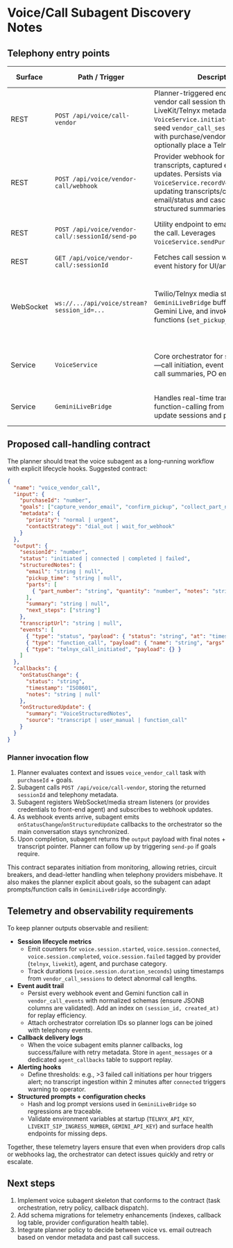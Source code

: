 # Voice/Call Subagent Discovery Notes

## Telephony entry points

| Surface | Path / Trigger | Description | Auth / Feature Flags | Downstream dependencies |
| --- | --- | --- | --- | --- |
| REST | `POST /api/voice/call-vendor` | Planner-triggered endpoint to open a vendor call session that returns LiveKit/Telnyx metadata. Wraps `VoiceService.initiateVendorCall` to seed `vendor_call_sessions`, enrich with purchase/vendor context, and optionally place a Telnyx call. | Protected by `authMiddleware`; gated by `ENABLE_VENDOR_CALLING`. Requires Telnyx env vars for auto-dial. | `purchasehistory`, `vendormaster`, `vendor_call_sessions`, Telnyx API, LiveKit SIP ingress. |
| REST | `POST /api/voice/vendor-call/webhook` | Provider webhook for streaming transcripts, captured email, and status updates. Persists via `VoiceService.recordVendorCallEvent`, updating transcripts/captured email/status and cascading to structured summaries. | Typically configured with provider signature validation (future hardening). | `vendor_call_events`, `vendor_call_sessions`. |
| REST | `POST /api/voice/vendor-call/:sessionId/send-po` | Utility endpoint to email PO PDFs after the call. Leverages `VoiceService.sendPurchaseOrderEmail`. | Protected by `authMiddleware`. | `purchasehistory`, `purchaselineitems`, email delivery service (out of scope here). |
| REST | `GET /api/voice/vendor-call/:sessionId` | Fetches call session with optional event history for UI/analytics. | Protected by `authMiddleware`. | `vendor_call_sessions`, `vendor_call_events`. |
| WebSocket | `ws://.../api/voice/stream?session_id=...` | Twilio/Telnyx media stream ingress. `GeminiLiveBridge` buffers audio, calls Gemini Live, and invokes helper functions (`set_pickup_time`, etc.). | Enabled when Express WS instance is present and `ENABLE_VENDOR_CALLING` not disabled. Session-scoped auth should be layered via signed URLs. | `GeminiLiveBridge`, `vendor_call_sessions`, `purchasehistory`. |
| Service | `VoiceService` | Core orchestrator for session lifecycle—call initiation, event ingestion, post-call summaries, PO emailing. | Requires PostgreSQL pool and optional Telnyx/Google generative AI credentials. | DB tables above, Gemini API, Telnyx API. |
| Service | `GeminiLiveBridge` | Handles real-time transcription + function-calling from Gemini Live to update sessions and purchase orders. | Depends on Gemini Live credentials and stable WebSocket session. | `vendor_call_sessions`, `purchasehistory`. |

## Proposed call-handling contract

The planner should treat the voice subagent as a long-running workflow with explicit lifecycle hooks. Suggested contract:

```json
{
  "name": "voice_vendor_call",
  "input": {
    "purchaseId": "number",
    "goals": ["capture_vendor_email", "confirm_pickup", "collect_part_notes"],
    "metadata": {
      "priority": "normal | urgent",
      "contactStrategy": "dial_out | wait_for_webhook"
    }
  },
  "output": {
    "sessionId": "number",
    "status": "initiated | connected | completed | failed",
    "structuredNotes": {
      "email": "string | null",
      "pickup_time": "string | null",
      "parts": [
        { "part_number": "string", "quantity": "number", "notes": "string | null" }
      ],
      "summary": "string | null",
      "next_steps": ["string"]
    },
    "transcriptUrl": "string | null",
    "events": [
      { "type": "status", "payload": { "status": "string", "at": "timestamp" } },
      { "type": "function_call", "payload": { "name": "string", "args": {} } },
      { "type": "telnyx_call_initiated", "payload": {} }
    ]
  },
  "callbacks": {
    "onStatusChange": {
      "status": "string",
      "timestamp": "ISO8601",
      "notes": "string | null"
    },
    "onStructuredUpdate": {
      "summary": "VoiceStructuredNotes",
      "source": "transcript | user_manual | function_call"
    }
  }
}
```

### Planner invocation flow
1. Planner evaluates context and issues `voice_vendor_call` task with `purchaseId` + goals.
2. Subagent calls `POST /api/voice/call-vendor`, storing the returned `sessionId` and telephony metadata.
3. Subagent registers WebSocket/media stream listeners (or provides credentials to front-end agent) and subscribes to webhook updates.
4. As webhook events arrive, subagent emits `onStatusChange`/`onStructuredUpdate` callbacks to the orchestrator so the main conversation stays synchronized.
5. Upon completion, subagent returns the `output` payload with final notes + transcript pointer. Planner can follow up by triggering `send-po` if goals require.

This contract separates initiation from monitoring, allowing retries, circuit breakers, and dead-letter handling when telephony providers misbehave. It also makes the planner explicit about goals, so the subagent can adapt prompts/function calls in `GeminiLiveBridge` accordingly.

## Telemetry and observability requirements

To keep planner outputs observable and resilient:

- **Session lifecycle metrics**
  - Emit counters for `voice.session.started`, `voice.session.connected`, `voice.session.completed`, `voice.session.failed` tagged by provider (`telnyx`, `livekit`), agent, and purchase category.
  - Track durations (`voice.session.duration_seconds`) using timestamps from `vendor_call_sessions` to detect abnormal call lengths.
- **Event audit trail**
  - Persist every webhook event and Gemini function call in `vendor_call_events` with normalized schemas (ensure JSONB columns are validated). Add an index on `(session_id, created_at)` for replay efficiency.
  - Attach orchestrator correlation IDs so planner logs can be joined with telephony events.
- **Callback delivery logs**
  - When the voice subagent emits planner callbacks, log success/failure with retry metadata. Store in `agent_messages` or a dedicated `agent_callbacks` table to support replay.
- **Alerting hooks**
  - Define thresholds: e.g., >3 failed call initiations per hour triggers alert; no transcript ingestion within 2 minutes after `connected` triggers warning to operator.
- **Structured prompts + configuration checks**
  - Hash and log prompt versions used in `GeminiLiveBridge` so regressions are traceable.
  - Validate environment variables at startup (`TELNYX_API_KEY`, `LIVEKIT_SIP_INGRESS_NUMBER`, `GEMINI_API_KEY`) and surface health endpoints for missing deps.

Together, these telemetry layers ensure that even when providers drop calls or webhooks lag, the orchestrator can detect issues quickly and retry or escalate.

## Next steps

1. Implement voice subagent skeleton that conforms to the contract (task orchestration, retry policy, callback dispatch).
2. Add schema migrations for telemetry enhancements (indexes, callback log table, provider configuration health table).
3. Integrate planner policy to decide between voice vs. email outreach based on vendor metadata and past call success.
